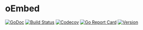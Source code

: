 # oEmbed

[![GoDoc](https://img.shields.io/badge/go-documentation-blue.svg?style=flat-square)](http://pkg.go.dev/github.com/benpate/oembed)
[![Build Status](https://img.shields.io/github/workflow/status/benpate/oembed/Go/master)](https://github.com/benpate/oembed/actions/workflows/go.yml)
[![Codecov](https://img.shields.io/codecov/c/github/benpate/oembed.svg?style=flat-square)](https://codecov.io/gh/benpate/oembed)
[![Go Report Card](https://goreportcard.com/badge/github.com/benpate/oembed?style=flat-square)](https://goreportcard.com/report/github.com/benpate/oembed)
[![Version](https://img.shields.io/github/v/release/benpate/oembed?include_prereleases&style=flat-square&color=brightgreen)](https://github.com/benpate/oembed/releases)
